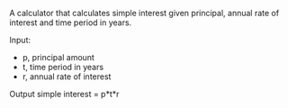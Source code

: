 A calculator that calculates simple interest given principal, annual rate of interest and time period in years.

Input:
   - p, principal amount
   - t, time period in years
   - r, annual rate of interest

Output
   simple interest = p\*t\*r
